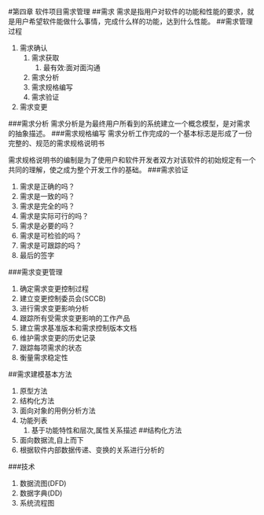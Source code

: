 #第四章 软件项目需求管理
##需求
需求是指用户对软件的功能和性能的要求，就是用户希望软件能做什么事情，完成什么样的功能，达到什么性能。
##需求管理过程
1. 需求确认
	1. 需求获取
		1. 最有效:面对面沟通
	2. 需求分析
	3. 需求规格编写
	4. 需求验证
2. 需求变更

###需求分析
需求分析是为最终用户所看到的系统建立一个概念模型，是对需求的抽象描述。 
###需求规格编写
需求分析工作完成的一个基本标志是形成了一份完整的、规范的需求规格说明书

需求规格说明书的编制是为了使用户和软件开发者双方对该软件的初始规定有一个共同的理解，使之成为整个开发工作的基础。
###需求验证
1. 需求是正确的吗？
1. 需求是一致的吗？
1. 需求是完全的吗？
1. 需求是实际可行的吗？
1. 需求是必要的吗？
1. 需求是可检验的吗？
1. 需求是可跟踪的吗？
1. 最后的签字

###需求变更管理
1. 确定需求变更控制过程
1. 建立变更控制委员会(SCCB)
1. 进行需求变更影响分析
1. 跟踪所有受需求变更影响的工作产品
1. 建立需求基准版本和需求控制版本文档
1. 维护需求变更的历史记录
1. 跟踪每项需求的状态
1. 衡量需求稳定性

##需求建模基本方法
1. 原型方法
2. 结构化方法
3. 面向对象的用例分析方法
4. 功能列表
	1. 基于功能特性和层次,属性关系描述
##结构化方法
1. 面向数据流,自上而下
2. 根据软件内部数据传递、变换的关系进行分析的

###技术
1. 数据流图(DFD)
2. 数据字典(DD)
3. 系统流程图

